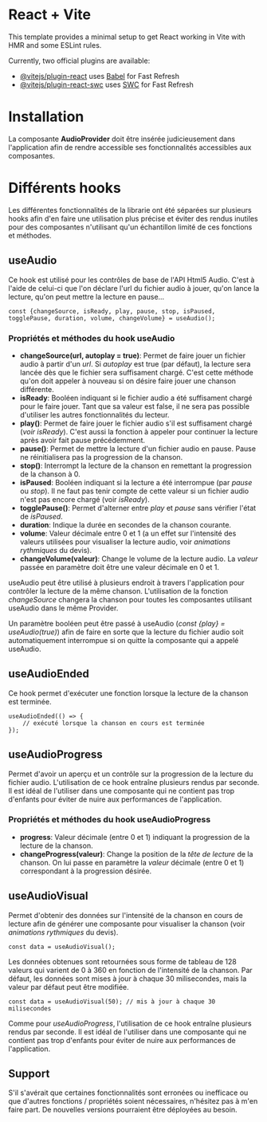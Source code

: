 # React + Vite

This template provides a minimal setup to get React working in Vite with HMR and some ESLint rules.

Currently, two official plugins are available:

- [@vitejs/plugin-react](https://github.com/vitejs/vite-plugin-react/blob/main/packages/plugin-react/README.md) uses [Babel](https://babeljs.io/) for Fast Refresh
- [@vitejs/plugin-react-swc](https://github.com/vitejs/vite-plugin-react-swc) uses [SWC](https://swc.rs/) for Fast Refresh

# Installation

La composante **AudioProvider** doit être insérée judicieusement dans l'application afin de rendre accessible ses fonctionnalités accessibles aux composantes.

# Différents hooks
Les différentes fonctionnalités de la librarie ont été séparées sur plusieurs hooks afin d'en faire une utilisation plus précise et éviter des rendus inutiles pour des composantes n'utilisant qu'un échantillon limité de ces fonctions et méthodes.


## useAudio

Ce hook est utilisé pour les contrôles de base de l'API Html5 Audio. C'est à l'aide de celui-ci que l'on déclare l'url du fichier audio à jouer, qu'on lance la lecture, qu'on peut mettre la lecture en pause...

    const {changeSource, isReady, play, pause, stop, isPaused, togglePause, duration, volume, changeVolume} = useAudio();

### Propriétés et méthodes du hook useAudio

- **changeSource(url, autoplay = true)**: Permet de faire jouer un fichier audio à partir d'un _url_. Si _autoplay_ est true (par défaut), la lecture sera lancée dès que le fichier sera suffisament chargé. C'est cette méthode qu'on doit appeler à nouveau si on désire faire jouer une chanson différente.
- **isReady**: Booléen indiquant si le fichier audio a été suffisament chargé pour le faire jouer. Tant que sa valeur est false, il ne sera pas possible d'utiliser les autres fonctionnalités du lecteur.
- **play()**: Permet de faire jouer le fichier audio s'il est suffisament chargé (_voir isReady_). C'est aussi la fonction à appeler pour continuer la lecture après avoir fait pause précédemment.
- **pause()**: Permet de mettre la lecture d'un fichier audio en pause. Pause ne réinitialisera pas la progression de la chanson.
- **stop()**: Interrompt la lecture de la chanson en remettant la progression de la chanson à 0.
- **isPaused**: Booléen indiquant si la lecture a été interrompue (par _pause_ ou _stop_). Il ne faut pas tenir compte de cette valeur si un fichier audio n'est pas encore chargé (voir _isReady_).
- **togglePause()**: Permet d'alterner entre _play_ et _pause_ sans vérifier l'état de _isPaused_.
- **duration**: Indique la durée en secondes de la chanson courante.
- **volume**: Valeur décimale entre 0 et 1 (a un effet sur l'intensité des valeurs utilisées pour visualiser la lecture audio, voir _animations rythmiques_ du devis).
- **changeVolume(valeur)**: Change le volume de la lecture audio. La _valeur_ passée en paramètre doit être une valeur décimale en 0 et 1.

useAudio peut être utilisé à plusieurs endroit à travers l'application pour contrôler la lecture de la même chanson. L'utilisation de la fonction _changeSource_ changera la chanson pour toutes les composantes utilisant useAudio dans le même Provider.

Un paramètre booléen peut être passé à useAudio (*const {play} = useAudio(true)*) afin de faire en sorte que la lecture du fichier audio soit automatiquement interrompue si on quitte la composante qui a appelé useAudio.


## useAudioEnded
Ce hook permet d'exécuter une fonction lorsque la lecture de la chanson est terminée.

    useAudioEnded(() => {
        // exécuté lorsque la chanson en cours est terminée
    });

## useAudioProgress
Permet d'avoir un aperçu et un contrôle sur la progression de la lecture du fichier audio. L'utilisation de ce hook entraîne plusieurs rendus par seconde. Il est idéal de l'utiliser dans une composante qui ne contient pas trop d'enfants pour éviter de nuire aux performances de l'application.

### Propriétés et méthodes du hook useAudioProgress

- **progress**: Valeur décimale (entre 0 et 1) indiquant la progression de la lecture de la chanson.
- **changeProgress(valeur)**: Change la position de la _tête de lecture_ de la chanson. On lui passe en paramètre la _valeur_ décimale (entre 0 et 1) correspondant à la progression désirée.


## useAudioVisual ##
Permet d'obtenir des données sur l'intensité de la chanson en cours de lecture afin de générer une composante pour visualiser la chanson (voir _animations rythmiques_ du devis).

    const data = useAudioVisual();

Les données obtenues sont retournées sous forme de tableau de 128 valeurs qui varient de 0 à 360 en fonction de l'intensité de la chanson. Par défaut, les données sont mises à jour à chaque 30 milisecondes, mais la valeur par défaut peut être modifiée.

    const data = useAudioVisual(50); // mis à jour à chaque 30 milisecondes

Comme pour _useAudioProgress_, l'utilisation de ce hook entraîne plusieurs rendus par seconde. Il est idéal de l'utiliser dans une composante qui ne contient pas trop d'enfants pour éviter de nuire aux performances de l'application.

## Support ##
S'il s'avérait que certaines fonctionnalités sont erronées ou inefficace ou que d'autres fonctions / propriétés soient nécessaires, n'hésitez pas à m'en faire part. De nouvelles versions pourraient être déployées au besoin.